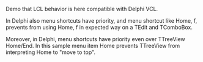 Demo that LCL behavior is here compatible with Delphi VCL.

In Delphi also menu shortcuts have priority, and menu shortcut like Home, f,
prevents from using Home, f in expected way on a TEdit and TComboBox.

Moreover, in Delphi, menu shortcuts have priority even over TTreeView Home/End.
In this sample menu item Home prevents TTreeView from interpreting Home to "move to top".
